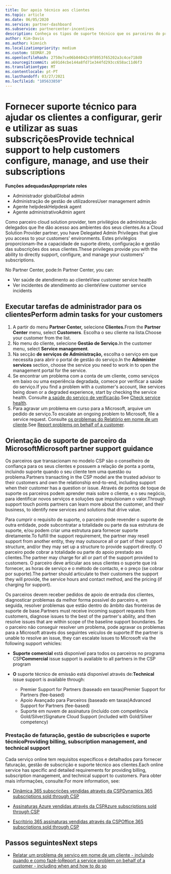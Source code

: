 ```yaml
---
title: Dar apoio técnico aos clientes
ms.topic: article
ms.date: 06/05/2020
ms.service: partner-dashboard
ms.subservice: partnercenter-incentives
description: Conheça os tipos de suporte técnico que os parceiros do programa Cloud Solution Provider podem oferecer aos seus clientes.
author: Kim-Davis
ms.author: kimnich
ms.localizationpriority: medium
ms.custom: SEOMAY.20
ms.openlocfilehash: 2750e7ce06b04042c9f8953f65202a3c4ce718d0
ms.sourcegitcommit: a691d4cbe144a8fd71e344fd293cc658ac11d6f3
ms.translationtype: MT
ms.contentlocale: pt-PT
ms.lasthandoff: 03/27/2021
ms.locfileid: "105633850"
---
```

# <a name="provide-technical-support-to-help-customers-configure-manage-and-use-their-subscriptions"></a><span data-ttu-id="1adc1-103">Fornecer suporte técnico para ajudar os clientes a configurar, gerir e utilizar as suas subscrições</span><span class="sxs-lookup"><span data-stu-id="1adc1-103">Provide technical support to help customers configure, manage, and use their subscriptions</span></span>


<span data-ttu-id="1adc1-104">**Funções adequadas**</span><span class="sxs-lookup"><span data-stu-id="1adc1-104">**Appropriate roles**</span></span>

- <span data-ttu-id="1adc1-105">Administrador global</span><span class="sxs-lookup"><span data-stu-id="1adc1-105">Global admin</span></span>
- <span data-ttu-id="1adc1-106">Administração de gestão de utilizadores</span><span class="sxs-lookup"><span data-stu-id="1adc1-106">User management admin</span></span>
- <span data-ttu-id="1adc1-107">Agente helpdesk</span><span class="sxs-lookup"><span data-stu-id="1adc1-107">Helpdesk agent</span></span>
- <span data-ttu-id="1adc1-108">Agente administrativo</span><span class="sxs-lookup"><span data-stu-id="1adc1-108">Admin agent</span></span>

<span data-ttu-id="1adc1-109">Como parceiro cloud solution provider, tem privilégios de administração delegados que lhe dão acesso aos ambientes dos seus clientes.</span><span class="sxs-lookup"><span data-stu-id="1adc1-109">As a Cloud Solution Provider partner, you have Delegated Admin Privileges that give you access to your customers' environments.</span></span> <span data-ttu-id="1adc1-110">Estes privilégios proporcionam-lhe a capacidade de suporte direto, configuração e gestão das subscrições dos seus clientes.</span><span class="sxs-lookup"><span data-stu-id="1adc1-110">These privileges provide you with the ability to directly support, configure, and manage your customers' subscriptions.</span></span>

<span data-ttu-id="1adc1-111">No Partner Center, pode:</span><span class="sxs-lookup"><span data-stu-id="1adc1-111">In Partner Center, you can:</span></span>

- <span data-ttu-id="1adc1-112">Ver saúde de atendimento ao cliente</span><span class="sxs-lookup"><span data-stu-id="1adc1-112">View customer service health</span></span>
- <span data-ttu-id="1adc1-113">Ver incidentes de atendimento ao cliente</span><span class="sxs-lookup"><span data-stu-id="1adc1-113">View customer service incidents</span></span>

## <a name="perform-admin-tasks-for-your-customers"></a><span data-ttu-id="1adc1-114">Executar tarefas de administrador para os clientes</span><span class="sxs-lookup"><span data-stu-id="1adc1-114">Perform admin tasks for your customers</span></span>

1. <span data-ttu-id="1adc1-115">A partir do menu **Partner Center,** selecione **Clientes.**</span><span class="sxs-lookup"><span data-stu-id="1adc1-115">From the **Partner Center** menu, select **Customers**.</span></span> <span data-ttu-id="1adc1-116">Escolha o seu cliente na lista.</span><span class="sxs-lookup"><span data-stu-id="1adc1-116">Choose your customer from the list.</span></span>
2. <span data-ttu-id="1adc1-117">No menu do cliente, selecione **Gestão de Serviço.**</span><span class="sxs-lookup"><span data-stu-id="1adc1-117">In the customer menu, select **Service management**.</span></span>
3. <span data-ttu-id="1adc1-118">Na secção **de serviços de Administração,** escolha o serviço em que necessita para abrir o portal de gestão do serviço.</span><span class="sxs-lookup"><span data-stu-id="1adc1-118">In the **Administer services** section, choose the service you need to work in to open the management portal for the service.</span></span>
4. <span data-ttu-id="1adc1-119">Se encontrar um problema com a conta de um cliente, como serviços em baixo ou uma experiência degradada, comece por verificar a saúde do serviço.</span><span class="sxs-lookup"><span data-stu-id="1adc1-119">If you find a problem with a customer's account, like services being down or a degraded experience, start by checking the service health.</span></span> <span data-ttu-id="1adc1-120">Consulte [a saúde do serviço de verificação](check-service-health.md).</span><span class="sxs-lookup"><span data-stu-id="1adc1-120">See [Check service health](check-service-health.md).</span></span>
5. <span data-ttu-id="1adc1-121">Para agravar um problema em curso para a Microsoft, arquive um pedido de serviço.</span><span class="sxs-lookup"><span data-stu-id="1adc1-121">To escalate an ongoing problem to Microsoft, file a service request.</span></span> <span data-ttu-id="1adc1-122">Consulte [os problemas do Relatório em nome de um cliente](report-problems-on-behalf-of-a-customer.md).</span><span class="sxs-lookup"><span data-stu-id="1adc1-122">See [Report problems on behalf of a customer](report-problems-on-behalf-of-a-customer.md).</span></span>

## <a name="microsoft-partner-support-guidance"></a><span data-ttu-id="1adc1-123">Orientação de suporte de parceiro da Microsoft</span><span class="sxs-lookup"><span data-stu-id="1adc1-123">Microsoft partner support guidance</span></span>

<span data-ttu-id="1adc1-124">Os parceiros que transacionam no modelo CSP são o conselheiro de confiança para os seus clientes e possuem a relação de ponta a ponta, incluindo suporte quando o seu cliente tem uma questão ou problema.</span><span class="sxs-lookup"><span data-stu-id="1adc1-124">Partners transacting in the CSP model are the trusted advisor to their customers and own the relationship end-to-end, including support when their customer has a question or issue.</span></span> <span data-ttu-id="1adc1-125">Através de pontos de toque de suporte os parceiros podem aprender mais sobre o cliente, e o seu negócio, para identificar novos serviços e soluções que impulsionam o valor.</span><span class="sxs-lookup"><span data-stu-id="1adc1-125">Through support touch points partners can learn more about the customer, and their business, to identify new services and solutions that drive value.</span></span>

<span data-ttu-id="1adc1-126">Para cumprir o requisito de suporte, o parceiro pode revender o suporte de outra entidade, pode subcontratar a totalidade ou parte da sua estrutura de suporte, e/ou podem criar uma estrutura para fornecer suporte diretamente.</span><span class="sxs-lookup"><span data-stu-id="1adc1-126">To fulfill the support requirement, the partner may resell support from another entity, they may outsource all or part of their support structure, and/or they may set up a structure to provide support directly.</span></span>  <span data-ttu-id="1adc1-127">O parceiro pode cobrar a totalidade ou parte do apoio prestado aos clientes.</span><span class="sxs-lookup"><span data-stu-id="1adc1-127">The partner may charge for all or part of the support provided to customers.</span></span> <span data-ttu-id="1adc1-128">O parceiro deve articular aos seus clientes o suporte que irá fornecer, as horas de serviço e o método de contacto, e o preço (se cobrar por suporte).</span><span class="sxs-lookup"><span data-stu-id="1adc1-128">The partner should articulate to their customers the support they will provide, the service hours and contact method, and the pricing (if charging for support).</span></span> 

<span data-ttu-id="1adc1-129">Os parceiros devem receber pedidos de apoio de entrada dos clientes, diagnosticar problemas da melhor forma possível do parceiro e, em seguida, resolver problemas que estão dentro do âmbito das fronteiras de suporte de base.</span><span class="sxs-lookup"><span data-stu-id="1adc1-129">Partners must receive incoming support requests from customers, diagnose issues to the best of the partner's ability, and then resolve issues that are within scope of the baseline support boundaries.</span></span> <span data-ttu-id="1adc1-130">Se o parceiro não conseguir resolver um problema, pode agravar os problemas para a Microsoft através dos seguintes veículos de suporte:</span><span class="sxs-lookup"><span data-stu-id="1adc1-130">If the partner is unable to resolve an issue, they can escalate issues to Microsoft via the following support vehicles:</span></span>

- <span data-ttu-id="1adc1-131">**Suporte comercial** está disponível para todos os parceiros no programa CSP</span><span class="sxs-lookup"><span data-stu-id="1adc1-131">**Commercial** issue support is available to all partners in the CSP program</span></span>

- <span data-ttu-id="1adc1-132">**O** suporte técnico de emissão está disponível através de:</span><span class="sxs-lookup"><span data-stu-id="1adc1-132">**Technical** issue support is available through:</span></span>

  - <span data-ttu-id="1adc1-133">Premier Support for Partners (baseado em taxas)</span><span class="sxs-lookup"><span data-stu-id="1adc1-133">Premier Support for Partners (fee-based)</span></span>
  - <span data-ttu-id="1adc1-134">Apoio Avançado para Parceiros (baseado em taxas)</span><span class="sxs-lookup"><span data-stu-id="1adc1-134">Advanced Support for Partners (fee-based)</span></span>
  - <span data-ttu-id="1adc1-135">Suporte em nuvem de assinatura (incluído com competência Gold/Silver)</span><span class="sxs-lookup"><span data-stu-id="1adc1-135">Signature Cloud Support (included with Gold/Silver competency)</span></span>

### <a name="providing-billing-subscription-management-and-technical-support"></a><span data-ttu-id="1adc1-136">Prestação de faturação, gestão de subscrições e suporte técnico</span><span class="sxs-lookup"><span data-stu-id="1adc1-136">Providing billing, subscription management, and technical support</span></span> 

<span data-ttu-id="1adc1-137">Cada serviço online tem requisitos específicos e detalhados para fornecer faturação, gestão de subscrição e suporte técnico aos clientes.</span><span class="sxs-lookup"><span data-stu-id="1adc1-137">Each online service has specific and detailed requirements for providing billing, subscription management, and technical support to customers.</span></span> <span data-ttu-id="1adc1-138">Para obter mais informações, consulte:</span><span class="sxs-lookup"><span data-stu-id="1adc1-138">For more information, see:</span></span>

- [<span data-ttu-id="1adc1-139">Dinâmica 365 subscrições vendidas através da CSP</span><span class="sxs-lookup"><span data-stu-id="1adc1-139">Dynamics 365 subscriptions sold through CSP</span></span>](https://www.microsoftpartnercommunity.com/t5/CSP/Microsoft-Partner-Support-Guidance/m-p/5262#M30)

- [<span data-ttu-id="1adc1-140">Assinaturas Azure vendidas através da CSP</span><span class="sxs-lookup"><span data-stu-id="1adc1-140">Azure subscriptions sold through CSP</span></span>](https://www.microsoftpartnercommunity.com/t5/CSP/Microsoft-Partner-Support-Guidance/m-p/5263#M31)

- [<span data-ttu-id="1adc1-141">Escritório 365 assinaturas vendidas através da CSP</span><span class="sxs-lookup"><span data-stu-id="1adc1-141">Office 365 subscriptions sold through CSP</span></span>](https://www.microsoftpartnercommunity.com/t5/CSP/Microsoft-Partner-Support-Guidance/m-p/5264#M32)

## <a name="next-steps"></a><span data-ttu-id="1adc1-142">Passos seguintes</span><span class="sxs-lookup"><span data-stu-id="1adc1-142">Next steps</span></span>

- [<span data-ttu-id="1adc1-143">Relatar um problema de serviço em nome de um cliente - incluindo quando e como fazê-lo</span><span class="sxs-lookup"><span data-stu-id="1adc1-143">Report a service problem on behalf of a customer - including when and how to do so</span></span>](report-problems-on-behalf-of-a-customer.md)